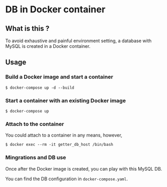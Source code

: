# DB in Docker container

## What is this ?

To avoid exhaustive and painful environment setting, a database with MySQL is created in a Docker container.

## Usage

### Build a Docker image and start a container

```
$ docker-compose up -d --build
```

### Start a container with an existing Docker image

```
$ docker-compose up
```

### Attach to the container

You could attach to a container in any means, however,

```
$ docker exec --rm -it getter_db_host /bin/bash
```

### Mingrations and DB use

Once after the Docker image is created, you can play with this MySQL DB.

You can find the DB configuration in `docker-compose.yaml`.